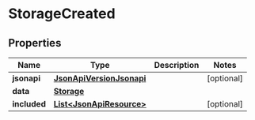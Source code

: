 
# StorageCreated

## Properties
Name | Type | Description | Notes
------------ | ------------- | ------------- | -------------
**jsonapi** | [**JsonApiVersionJsonapi**](JsonApiVersionJsonapi.md) |  |  [optional]
**data** | [**Storage**](Storage.md) |  | 
**included** | [**List&lt;JsonApiResource&gt;**](JsonApiResource.md) |  |  [optional]



